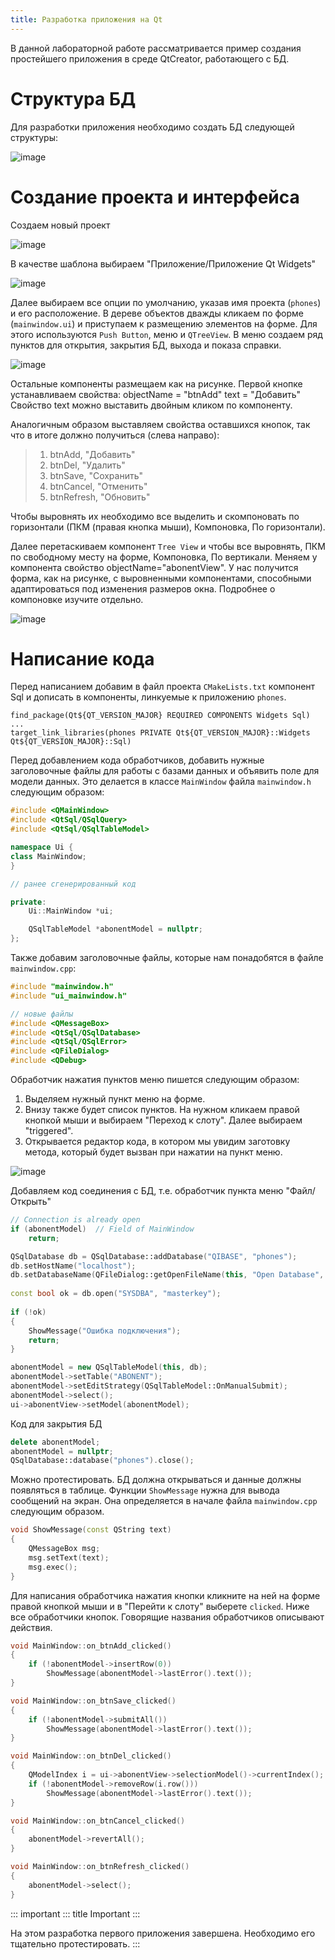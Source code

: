 ```yaml
---
title: Разработка приложения на Qt
---
```


В данной лабораторной работе рассматривается пример создания простейшего
приложения в среде QtCreator, работающего с БД.

# Структура БД

Для разработки приложения необходимо создать БД следующей структуры:

![image](img/qt/db.jpeg)

# Создание проекта и интерфейса

Создаем новый проект

![image](img/qt/new_project.png)

В качестве шаблона выбираем "Приложение/Приложение Qt Widgets"

![image](img/qt/project_type.png)

Далее выбираем все опции по умолчанию, указав имя проекта (`phones`) и
его расположение. В дереве объектов дважды кликаем по форме
(`mainwindow.ui`) и приступаем к размещению элементов на форме. Для
этого используются `Push Button`, меню и `QTreeView`. В меню создаем ряд
пунктов для открытия, закрытия БД, выхода и показа справки.

![image](img/qt/menu.png)

Остальные компоненты размещаем как на рисунке. Первой кнопке
устанавливаем свойства: objectName = \"btnAdd\" text = \"Добавить\"
Свойство text можно выставить двойным кликом по компоненту.

Аналогичным образом выставляем свойства оставшихся кнопок, так что в
итоге должно получиться (слева направо):

> 1.  btnAdd, \"Добавить\"
> 2.  btnDel, \"Удалить\"
> 3.  btnSave, \"Сохранить\"
> 4.  btnCancel, \"Отменить\"
> 5.  btnRefresh, \"Обновить\"

Чтобы выровнять их необходимо все выделить и скомпоновать по горизонтали
(ПКМ (правая кнопка мыши), Компоновка, По горизонтали).

Далее перетаскиваем компонент `Tree View` и чтобы все выровнять, ПКМ по
свободному месту на форме, Компоновка, По вертикали. Меняем у компонента
свойство objectName=\"abonentView\". У нас получится форма, как на
рисунке, с выровненными компонентами, способными адаптироваться под
изменения размеров окна. Подробнее о компоновке изучите отдельно.

![image](img/qt/form.png)

# Написание кода

Перед написанием добавим в файл проекта `CMakeLists.txt` компонент Sql и
дописать в компоненты, линкуемые к приложению `phones`.

``` 
find_package(Qt${QT_VERSION_MAJOR} REQUIRED COMPONENTS Widgets Sql)
...
target_link_libraries(phones PRIVATE Qt${QT_VERSION_MAJOR}::Widgets Qt${QT_VERSION_MAJOR}::Sql)
```

Перед добавлением кода обработчиков, добавить нужные заголовочные файлы
для работы с базами данных и объявить поле для модели данных. Это
делается в классе `MainWindow` файла `mainwindow.h` следующим образом:

``` c++
#include <QMainWindow>
#include <QtSql/QSqlQuery>
#include <QtSql/QSqlTableModel>

namespace Ui {
class MainWindow;
}

// ранее сгенерированный код

private:
    Ui::MainWindow *ui;

    QSqlTableModel *abonentModel = nullptr;
};
```

Также добавим заголовочные файлы, которые нам понадобятся в файле
`mainwindow.cpp`:

``` c++
#include "mainwindow.h"
#include "ui_mainwindow.h"

// новые файлы
#include <QMessageBox>
#include <QtSql/QSqlDatabase>
#include <QtSql/QSqlError>
#include <QFileDialog>
#include <QDebug>
```

Обработчик нажатия пунктов меню пишется следующим образом:

1.  Выделяем нужный пункт меню на форме.
2.  Внизу также будет список пунктов. На нужном кликаем правой кнопкой
    мыши и выбираем "Переход к слоту". Далее выбираем "triggered".
3.  Открывается редактор кода, в котором мы увидим заготовку метода,
    который будет вызван при нажатии на пункт меню.

![image](img/qt/handler.png)

Добавляем код соединения с БД, т.е. обработчик пункта меню
"Файл/Открыть"

``` c++
// Connection is already open
if (abonentModel)  // Field of MainWindow
    return;

QSqlDatabase db = QSqlDatabase::addDatabase("QIBASE", "phones");
db.setHostName("localhost");
db.setDatabaseName(QFileDialog::getOpenFileName(this, "Open Database", "/var/rdb", "Database files (*.fdb);;All files (*)"));
 
const bool ok = db.open("SYSDBA", "masterkey");
 
if (!ok)
{
    ShowMessage("Ошибка подключения");
    return;
}

abonentModel = new QSqlTableModel(this, db);
abonentModel->setTable("ABONENT");
abonentModel->setEditStrategy(QSqlTableModel::OnManualSubmit);
abonentModel->select();
ui->abonentView->setModel(abonentModel);
```

Код для закрытия БД

``` c++
delete abonentModel;
abonentModel = nullptr;
QSqlDatabase::database("phones").close();
```

Можно протестировать. БД должна открываться и данные должны появляться в
таблице. Функции `ShowMessage` нужна для вывода сообщений на экран. Она
определяется в начале файла `mainwindow.cpp` следующим образом.

``` c++
void ShowMessage(const QString text)
{
    QMessageBox msg;
    msg.setText(text);
    msg.exec();
}
```

Для написания обработчика нажатия кнопки кликните на ней на форме правой
кнопкой мыши и в "Перейти к слоту" выберете `сlicked`. Ниже все
обработчики кнопок. Говорящие названия обработчиков описывают действия.

``` c++
void MainWindow::on_btnAdd_clicked()
{
    if (!abonentModel->insertRow(0))
        ShowMessage(abonentModel->lastError().text());
}

void MainWindow::on_btnSave_clicked()
{
    if (!abonentModel->submitAll())
        ShowMessage(abonentModel->lastError().text());
}

void MainWindow::on_btnDel_clicked()
{
    QModelIndex i = ui->abonentView->selectionModel()->currentIndex();
    if (!abonentModel->removeRow(i.row()))
        ShowMessage(abonentModel->lastError().text());
}

void MainWindow::on_btnCancel_clicked()
{
    abonentModel->revertAll();
}

void MainWindow::on_btnRefresh_clicked()
{
    abonentModel->select();
}
```

::: important
::: title
Important
:::

На этом разработка первого приложения завершена. Необходимо его
тщательно протестировать.
:::
